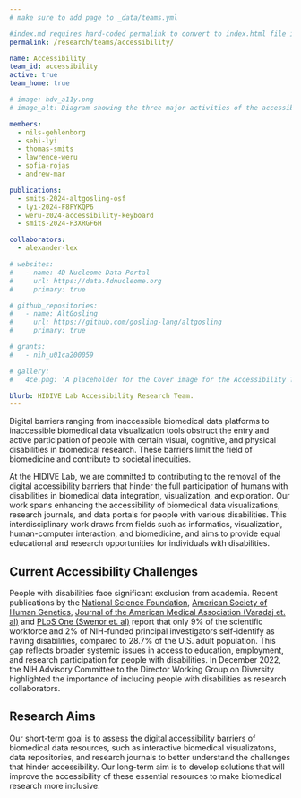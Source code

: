 ```yaml
---
# make sure to add page to _data/teams.yml

#index.md requires hard-coded permalink to convert to index.html file instead of index/ directory
permalink: /research/teams/accessibility/ 

name: Accessibility
team_id: accessibility
active: true
team_home: true

# image: hdv_a11y.png
# image_alt: Diagram showing the three major activities of the accessibility team, research, implementation, and advocacy

members:
  - nils-gehlenborg
  - sehi-lyi
  - thomas-smits
  - lawrence-weru
  - sofia-rojas
  - andrew-mar

publications:
  - smits-2024-altgosling-osf  
  - lyi-2024-F8FYKQP6
  - weru-2024-accessibility-keyboard
  - smits-2024-P3XRGF6H

collaborators:
  - alexander-lex

# websites:
#   - name: 4D Nucleome Data Portal
#     url: https://data.4dnucleome.org
#     primary: true

# github_repositories:
#   - name: AltGosling
#     url: https://github.com/gosling-lang/altgosling
#     primary: true

# grants:
#   - nih_u01ca200059

# gallery:
#   4ce.png: 'A placeholder for the Cover image for the Accessibility Team'

blurb: HIDIVE Lab Accessibility Research Team.
---
```


Digital barriers ranging from inaccessible biomedical data platforms to inaccessible biomedical data visualization tools obstruct the entry and active participation of people with certain visual, cognitive, and physical disabilities in biomedical research. These barriers limit the field of biomedicine and contribute to societal inequities.

At the HIDIVE Lab, we are committed to contributing to the removal of the digital accessibility barriers that hinder the full participation of humans with disabilities in biomedical data integration, visualization, and exploration. Our work spans enhancing the accessibility of biomedical data visualizations, research journals, and data portals for people with various disabilities. This interdisciplinary work draws from fields such as informatics, visualization, human-computer interaction, and biomedicine, and aims to provide equal educational and research opportunities for individuals with disabilities.

## Current Accessibility Challenges 

People with disabilities face significant exclusion from academia. Recent publications by
the [National Science Foundation](https://ncses.nsf.gov/pubs/nsf21321/), 
[American Society of Human Genetics](https://www.ashg.org/wp-content/uploads/2022/11/WorkforceSurveyReport_Report_FINAL2.pdf), 
[Journal of the American Medical Association (Varadaj et. al)](https://jamanetwork.com/journals/jamanetworkopen/fullarticle/2785329)
and
[PLoS One (Swenor et. al)](https://journals.plos.org/plosone/article?id=10.1371/journal.pone.0228686) 
report that only 9% of the scientific workforce and 2% of NIH-funded principal investigators self-identify as having disabilities, compared to 28.7% of the U.S. adult population. This gap reflects broader systemic issues in access to education, employment, and research participation for people with disabilities. In December 2022, the NIH Advisory Committee to the Director Working Group on Diversity highlighted the importance of including people with disabilities as research collaborators.

## Research Aims 

Our short-term goal is to assess the digital accessibility barriers of biomedical data resources, such as interactive biomedical visualizatons, data repositories, and research journals to better understand the challenges that hinder accessibility. Our long-term aim is to develop solutions that will improve the accessibility of these essential resources to make biomedical research more inclusive.
